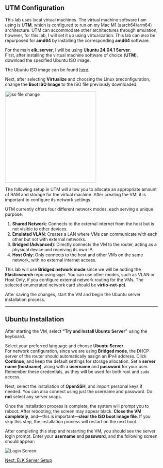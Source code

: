 ## UTM Configuration

This lab uses local virtual machines. The virtual machine software I am using is **UTM**, which is configured to run on my Mac M1 (aarch64/arm64) architecture. UTM can accommodate other architectures through emulation; however, for this lab, I will set it up using virtualization. This lab can also be repurposed for **amd64** by installing the corresponding **amd64** software.

For the main **elk_server**, I will be using **Ubuntu 24.04.1 Server**.  
First, after installing the virtual machine software of choice (**UTM**), download the specified Ubuntu ISO image.

The Ubuntu ISO image can be found [here](https://ubuntu.com/download/server/).

Next, after selecting **Virtualize** and choosing the Linux preconfiguration, change the **Boot ISO Image** to the ISO file previously downloaded.

<img width="300" alt="iso file change" src="https://github.com/user-attachments/assets/4dec3f35-df6a-4c9e-8fba-c14ba71e95d2" />

<br>

The following setup in UTM will allow you to allocate an appropriate amount of RAM and storage for the virtual machine. After creating the VM, it is important to configure its network settings.

UTM currently offers four different network modes, each serving a unique purpose:

1. **Shared Network**: Connects to the external internet from the host but is not visible to other devices.
2. **Emulated VLAN**: Creates a LAN where VMs can communicate with each other but not with external networks.
3. **Bridged (Advanced)**: Directly connects the VM to the router, acting as a physical device and receiving its own IP.
4. **Host Only**: Only connects to the host and other VMs on the same network, with no external internet access.

This lab will use **Bridged network mode** since we will be adding the **Elasticsearch** repo using `wget`. You can use other modes, such as VLAN or Host Only, if you configure external network routing for the VMs. The selected enumerated network card should be **virtio-net-pci**.

After saving the changes, start the VM and begin the Ubuntu server installation process.

---

## Ubuntu Installation

After starting the VM, select **"Try and Install Ubuntu Server"** using the keyboard.

Select your preferred language and choose **Ubuntu Server**.  
For network configuration, since we are using **Bridged mode**, the DHCP server of the router should automatically assign an IPv4 address. Click **Continue**, and keep the default settings for storage allocation. Set a **server name (hostname)**, along with a **username** and **password** for your user. Remember these credentials, as they will be used for both root and `sudo` access.

Next, select the installation of **OpenSSH**, and import personal keys if needed. You can also connect using just the username and password. Do **not** select any server snaps.

Once the installation process is complete, the system will prompt you to reboot. After rebooting, the screen may appear black. **Close the VM completely**, and—this is important—**clear the ISO boot image file**. If you skip this step, the installation process will restart on the next boot.

After completing this step and restarting the VM, you should see the server login prompt. Enter your **username** and **password**, and the following screen should appear:

![Login Screen](https://github.com/user-attachments/assets/d7f76548-51ed-4b8d-87e0-c1325b03f17a)

[Next: ELK Server Setup](elkserver_setup.md)
